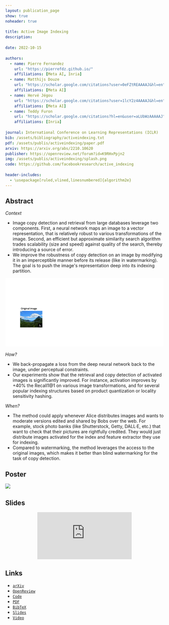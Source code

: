 ```yaml
---
layout: publication_page
show: true
noheader: true

title: Active Image Indexing
description: 

date: 2022-10-15

authors:
  - name: Pierre Fernandez
    url: "https://pierrefdz.github.io/"
    affiliations: [Meta AI, Inria]
  - name: Matthijs Douze
    url: "https://scholar.google.com/citations?user=0eFZtREAAAAJ&hl=en"
    affiliations: [Meta AI]
  - name: Hervé Jégou
    url: "https://scholar.google.com/citations?user=1lcY2z4AAAAJ&hl=en"
    affiliations: [Meta AI]
  - name: Teddy Furon
    url: "https://scholar.google.com/citations?hl=en&user=aLUbWzAAAAAJ"
    affiliations: [Inria]

journal: International Conference on Learning Representations (ICLR)
bib: /assets/bibliography/activeindexing.txt
pdf: /assets/publis/activeindexing/paper.pdf 
arxiv: https://arxiv.org/abs/2210.10620
publisher: https://openreview.net/forum?id=K9RHxPpjn2
img: /assets/publis/activeindexing/splash.png
code: https://github.com/facebookresearch/active_indexing

header-includes:
  - \usepackage[ruled,vlined,linesnumbered]{algorithm2e}
---
```


## Abstract

*Context* 
- Image copy detection and retrieval from large databases leverage two components. 
First, a neural network maps an image to a vector representation, that is relatively robust to various transformations of the image. Second, an efficient but approximate similarity search algorithm trades scalability (size and speed) against quality of the search, thereby introducing a source of error. 
- We improve the robustness of copy detection on an image by modifying it in an imperceptible manner before its release (like in watermarking). The goal is to push the image's representation deep into its indexing partition.

<img src="/assets/publis/activeindexing/animated.gif" class="img-fluid thumbnail mt-2" alt="Active Indexing - overview">
  

*How?*
- We back-propagate a loss from the deep neural network back to the image, under perceptual constraints. 
- Our experiments show that the retrieval and copy detection of activated images is significantly improved. For instance, activation improves by +40% the Recall1@1 on various image transformations, and for several popular indexing structures based on product quantization or locality sensitivity hashing.

*When?*
- The method could apply whenever Alice distributes images and wants to moderate versions edited and shared by Bobs over the web. For example, stock photo banks (like Shutterstock, Getty, DALL·E, etc.) that want to check that their pictures are rightfully credited. 
They would just distribute images activated for the index and feature extractor they use for indexing.
- Compared to watermarking, the method leverages the access to the original images, which makes it better than blind watermarking for the task of copy detection.

## Poster

<img src="/assets/publis/activeindexing/poster.png" class="img-fluid thumbnail mt-2"> 

## Slides

<p align="center" class="img-fluid mt-2">
  <iframe src="https://docs.google.com/presentation/d/e/2PACX-1vTJk9dylhB4Pmwbt-lYPH3YWHsEfW3VMMGdW7bKwr55ukdb-IiXsQRkjAlRQX1CCXnVJwqIIP1l562x/embed?start=false&loop=false&delayms=1000" frameborder="0" class="video" allowfullscreen="true" mozallowfullscreen="true" webkitallowfullscreen="true"></iframe>
</p>

<!-- ## Video

<p align="center"><iframe width="560" height="315" src="" title="YouTube video player" frameborder="0" allow="accelerometer; autoplay; clipboard-write; encrypted-media; gyroscope; picture-in-picture" allowfullscreen></iframe></p> -->

## Links

- [`arXiv`]({{page.arxiv}})
- [`OpenReview`]({{page.publisher}})
- [`Code`]({{page.code}})
- [`PDF`]({{page.pdf}})
- [`BibTeX`]({{page.bib}})
- [`Slides`](https://docs.google.com/presentation/d/122l94QY3Vj6UF8hKm83jBUU2aIk82Dh9AyAHqIZrRpY/)
- [`Video`](https://recorder-v3.slideslive.com/?share=79208&s=1dcd4f29-eb77-4fb7-85ec-843dab4215b6)

